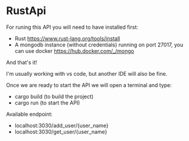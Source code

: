 # RustApi

For runing this API you will need to have installed first:
- Rust https://www.rust-lang.org/tools/install
- A mongodb instance (without credentials) running on port 27017, you can use docker https://hub.docker.com/_/mongo

And that's it!

I'm usually working with vs code, but another IDE will also be fine.


Once we are ready to start the API we will open a terminal and type: 
- cargo build (to build the project)
- cargo run (to start the API)


Available endpoint:

- localhost:3030/add_user/{user_name}
- localhost:3030/get_user/{user_name}
